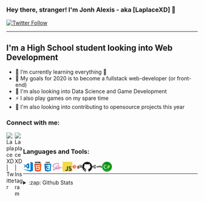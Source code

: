### Hey there, stranger! I'm Jonh Alexis - aka [LaplaceXD] 👋

[![Twitter Follow](https://img.shields.io/twitter/follow/LaplaceXD?color=1DA1F2&logo=twitter&style=for-the-badge)](https://twitter.com/intent/follow?original_referer=https%3A%2F%2Fgithub.com%2FLaplaceXD&screen_name=LaplaceXD)

---

## I'm a High School student looking into Web Development

-   🌱 I’m currently learning everything 🤣
-   🥅 My goals for 2020 is to become a fullstack web-developer (or front-end)
-   🌱 I'm also looking into Data Science and Game Development
-   ⚡ I also play games on my spare time
-   👋 I'm also looking into contributing to opensource projects this year

### Connect with me:

[<img align="left" alt="LaplaceXD | Twitter" width="22px" src="https://cdn.jsdelivr.net/npm/simple-icons@v3/icons/twitter.svg" />][twitter]
[<img align="left" alt="LaplaceXD | Instagram" width="22px" src="https://cdn.jsdelivr.net/npm/simple-icons@v3/icons/instagram.svg" />][instagram]

<br />

### Languages and Tools:

<img align="left" alt="Visual Studio Code" width="26px" src="https://raw.githubusercontent.com/github/explore/80688e429a7d4ef2fca1e82350fe8e3517d3494d/topics/visual-studio-code/visual-studio-code.png" />
<img align="left" alt="HTML5" width="26px" src="https://raw.githubusercontent.com/github/explore/80688e429a7d4ef2fca1e82350fe8e3517d3494d/topics/html/html.png" />
<img align="left" alt="CSS3" width="26px" src="https://raw.githubusercontent.com/github/explore/80688e429a7d4ef2fca1e82350fe8e3517d3494d/topics/css/css.png" />
<img align="left" alt="Sass" width="26px" src="https://raw.githubusercontent.com/github/explore/80688e429a7d4ef2fca1e82350fe8e3517d3494d/topics/sass/sass.png" />
<img align="left" alt="JavaScript" width="26px" src="https://raw.githubusercontent.com/github/explore/80688e429a7d4ef2fca1e82350fe8e3517d3494d/topics/javascript/javascript.png" />
<img align="left" alt="Git" width="26px" src="https://raw.githubusercontent.com/github/explore/80688e429a7d4ef2fca1e82350fe8e3517d3494d/topics/git/git.png" />
<img align="left" alt="GitHub" width="26px" src="https://raw.githubusercontent.com/github/explore/78df643247d429f6cc873026c0622819ad797942/topics/github/github.png" />
<img align="left" alt="Unity" width="26px" src="https://raw.githubusercontent.com/github/explore/80688e429a7d4ef2fca1e82350fe8e3517d3494d/topics/unity/unity.png" />
<img align="left" alt="C-sharp" width="26px" src="https://raw.githubusercontent.com/github/explore/80688e429a7d4ef2fca1e82350fe8e3517d3494d/topics/csharp/csharp.png" />

<br />

---

<details>
  <summary>:zap: Github Stats</summary>

  <img align="left" alt="LaplaceXD's Github Stats" src="https://github-readme-stats.vercel.app/api?username=LaplaceXD&show_icons=true&hide_border=true" />

</details>

[twitter]: https://twitter.com/xdlegacy_
[instagram]: https://instagram.com/xdLegacy_
